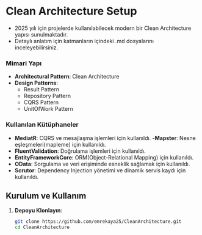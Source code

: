 # Clean Architecture Setup

- 2025 yılı için projelerde kullanılabilecek modern bir Clean Architecture yapısı sunulmaktadır.
- Detaylı anlatım için katmanların içindeki .md dosyalarını inceleyebilirsiniz.

### Mimari Yapı
- **Architectural Pattern**: Clean Architecture
- **Design Patterns**:
  - Result Pattern
  - Repository Pattern
  - CQRS Pattern
  - UnitOfWork Pattern

### Kullanılan Kütüphaneler
- **MediatR**: CQRS ve mesajlaşma işlemleri için kullanıldı.
-**Mapster**: Nesne eşleşmeleri(mapleme) için kullanıldı.
- **FluentValidation**: Doğrulama işlemleri için kullanıldı.
- **EntityFrameworkCore**: ORM(Object-Relational Mapping) için kullanıldı.
- **OData**: Sorgulama ve veri erişiminde esneklik sağlamak için kullanıldı.
- **Scrutor**: Dependency Injection yönetimi ve dinamik servis kaydı için kullanıldı.


## Kurulum ve Kullanım
1. **Depoyu Klonlayın**:

   ```sh
   git clone https://github.com/emrekaya25/CleanArchitecture.git
   cd CleanArchitecture
